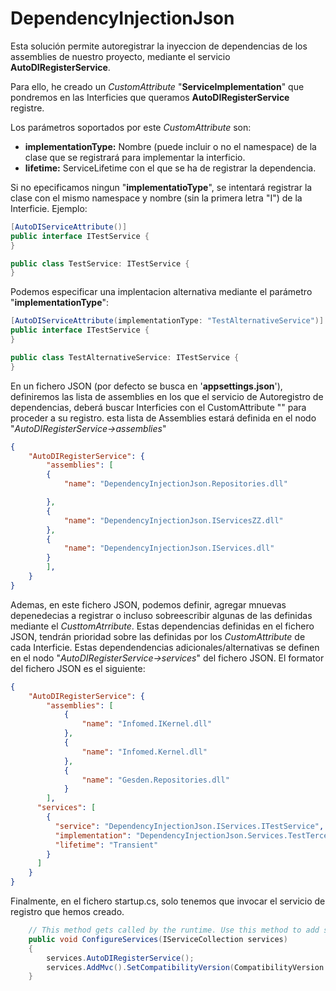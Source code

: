 ﻿# DependencyInjectionJson
Esta solución permite autoregistrar la inyeccion de dependencias de los assemblies de nuestro proyecto, mediante el servicio **AutoDIRegisterService**.

Para ello, he creado un *CustomAttribute* "**ServiceImplementation**" que pondremos en las Interficies que queramos **AutoDIRegisterService** registre.

Los parámetros soportados por este *CustomAttribute* son:
+ **implementationType:** Nombre (puede incluir o no el namespace) de la clase que se registrará para implementar la interficio.
+ **lifetime:** ServiceLifetime con el que se ha de registrar la dependencia.

Si no epecificamos ningun "**implementatioType**", se intentará registrar la clase con el mismo namespace y nombre (sin la primera letra "I") de la Interficie.
Ejemplo:
```csharp
[AutoDIServiceAttribute()]
public interface ITestService {
}

public class TestService: ITestService {
}
```

Podemos especificar una implentacion alternativa mediante el parámetro "**implementationType**":
```csharp
[AutoDIServiceAttribute(implementationType: "TestAlternativeService")]
public interface ITestService {
}

public class TestAlternativeService: ITestService {
}
```

En un fichero JSON (por defecto se busca en '**appsettings.json**'), definiremos las lista de assemblies en los que el servicio de Autoregistro de dependencias, deberá buscar Interficies con el CustomAttribute "" para proceder a su registro. esta lista de Assemblies estará definida en el nodo "*AutoDIRegisterService->assemblies*"
```json
{
    "AutoDIRegisterService": {
        "assemblies": [
        {
            "name": "DependencyInjectionJson.Repositories.dll"

        },
        {
            "name": "DependencyInjectionJson.IServicesZZ.dll"
        },
        {
            "name": "DependencyInjectionJson.IServices.dll"
        }
        ],
    }
}

```

Ademas, en este fichero JSON, podemos definir, agregar mnuevas depenedecias a registrar o incluso sobreescribir algunas de las definidas mediante el *CusttomAtrribute*. Estas dependencias definidas en el fichero JSON, tendrán prioridad sobre las definidas por los *CustomAttribute* de cada Interficie. 
Estas dependendencias adicionales/alternativas se definen en el nodo "*AutoDIRegisterService->services*" del fichero JSON.
El formator del fichero JSON es el siguiente:
```json
{
    "AutoDIRegisterService": {
        "assemblies": [
            {
                "name": "Infomed.IKernel.dll"
            },
            {
                "name": "Infomed.Kernel.dll"
            },
            {
                "name": "Gesden.Repositories.dll"
            }
        ],
      "services": [
        {
          "service": "DependencyInjectionJson.IServices.ITestService",
          "implementation": "DependencyInjectionJson.Services.TestTerceroService",
          "lifetime": "Transient"
        }
      ]
    }
}
```


Finalmente, en el fichero startup.cs, solo tenemos que invocar el servicio de registro que hemos creado.
```csharp
    // This method gets called by the runtime. Use this method to add services to the container.
    public void ConfigureServices(IServiceCollection services)
    {
        services.AutoDIRegisterService();
        services.AddMvc().SetCompatibilityVersion(CompatibilityVersion.Version_2_1);
    }

```
